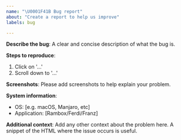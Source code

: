 ```yaml
---
name: "\U0001F41B Bug report"
about: "Create a report to help us improve"
labels: bug

---
```


**Describe the bug**:
A clear and concise description of what the bug is.

**Steps to reproduce**:
1. Click on '...'
2. Scroll down to '...'

**Screenshots**:
Please add screenshots to help explain your problem.

**System information**:
 - OS: [e.g. macOS, Manjaro, etc]
 - Application: [Rambox/Ferdi/Franz]

**Additional context**:
Add any other context about the problem here.
A snippet of the HTML where the issue occurs is useful.
